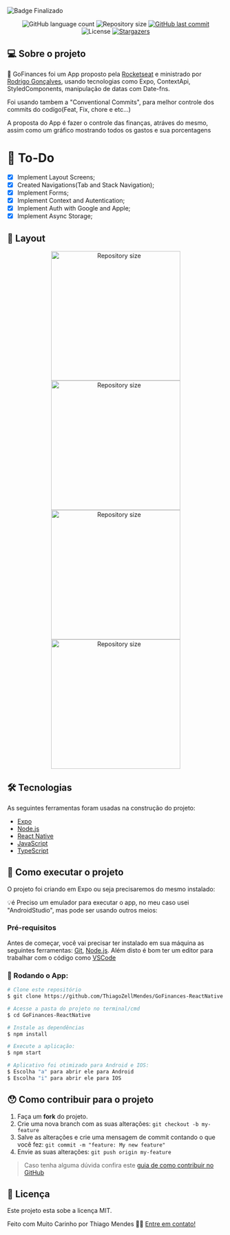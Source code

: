 
![Badge Finalizado](http://img.shields.io/static/v1?label=STATUS&message=FINALIZADO&color=GREEN&style=for-the-badge)




<p align="center">
  <img alt="GitHub language count" src="https://img.shields.io/github/languages/count/ThiagoZellMendes/GoFinances-ReactNative?color=%2304D361">

  <img alt="Repository size" src="https://img.shields.io/github/repo-size/ThiagoZellMendes/GoFinances-ReactNative">

  <a href="https://github.com/ThiagoZellMendes/GoFinances-ReactNative/commits/GoFinances-ReactNative">
    <img alt="GitHub last commit" src="https://img.shields.io/github/last-commit/ThiagoZellMendes/GoFinances-ReactNative">
  </a>

  <img alt="License" src="https://img.shields.io/badge/license-MIT-brightgreen">
   <a href="https://github.com/ThiagoZellMendes/GoFinances-ReactNative/stargazers">
    <img alt="Stargazers" src="https://img.shields.io/github/stars/ThiagoZellMendes/GoFinances-ReactNative?style=social">
  </a>
</p>


## 💻 Sobre o projeto

:book: GoFinances foi um App proposto pela [Rocketseat][rocket] e ministrado por [Rodrigo Gonçalves][rodrigo], usando tecnologias como Expo, ContextApi, StyledComponents, manipulação de datas com Date-fns.

Foi usando tambem a "Conventional Commits", para melhor controle dos commits do codígo(Feat, Fix, chore e etc...)


A proposta do App é fazer o controle das finanças, atráves do mesmo, assim como um gráfico mostrando todos os gastos e sua porcentagens 

# :rocket: To-Do

- [x] Implement Layout Screens;
- [x] Created Navigations(Tab and Stack Navigation);
- [x] Implement Forms;
- [x] Implement Context and Autentication;
- [x] Implement Auth with Google and Apple;
- [x] Implement Async Storage;

## 🎨 Layout

<p align="center"> 
<img alt="Repository size" src="https://user-images.githubusercontent.com/64324862/234735541-b85e9859-b55e-4823-a4d9-f2b3229bc6b3.png" width="300px">
<img alt="Repository size" src="https://user-images.githubusercontent.com/64324862/230531744-352c4b9f-a4d7-49f9-bf89-2ef772fc89c4.png" width="300px">
<img alt="Repository size" src="https://user-images.githubusercontent.com/64324862/230531763-f77cfefd-9ee0-4065-9c63-b96fe273e805.png" width="300px">
<img alt="Repository size" src="https://user-images.githubusercontent.com/64324862/230531775-2a63dc13-d7d2-4e79-a722-463614c74c85.png" width="300px">

<p>



## 🛠 Tecnologias

As seguintes ferramentas foram usadas na construção do projeto:

- [Expo][expo]
- [Node.js][nodejs]
- [React Native][rn]
- [JavaScript][javascript]
- [TypeScript][typescript]


## 🚀 Como executar o projeto

O projeto foi criando em Expo ou seja precisaremos do mesmo instalado:


💡é Preciso um emulador para executar o app, no meu caso usei "AndroidStudio", mas pode ser usando outros meios:

### Pré-requisitos

Antes de começar, você vai precisar ter instalado em sua máquina as seguintes ferramentas:
[Git](https://git-scm.com), [Node.js][nodejs]. 
Além disto é bom ter um editor para trabalhar com o código como [VSCode][vscode]

### 🎲 Rodando o App:

```bash
# Clone este repositório
$ git clone https://github.com/ThiagoZellMendes/GoFinances-ReactNative

# Acesse a pasta do projeto no terminal/cmd
$ cd GoFinances-ReactNative

# Instale as dependências
$ npm install

# Execute a aplicação:
$ npm start

# Aplicativo foi otimizado para Android e IOS:
$ Escolha "a" para abrir ele para Android
$ Escolha "i" para abrir ele para IOS
``` 


## 😯 Como contribuir para o projeto

1. Faça um **fork** do projeto.
2. Crie uma nova branch com as suas alterações: `git checkout -b my-feature`
3. Salve as alterações e crie uma mensagem de commit contando o que você fez: `git commit -m "feature: My new feature"`
4. Envie as suas alterações: `git push origin my-feature`
> Caso tenha alguma dúvida confira este [guia de como contribuir no GitHub](https://github.com/firstcontributions/first-contributions)


## 📝 Licença

Este projeto esta sobe a licença MIT.

Feito com Muito Carinho por Thiago Mendes 👋🏽 [Entre em contato!](https://www.linkedin.com/in/thiago-mendes-44176249/)

[nodejs]: https://nodejs.org/
[expo]: https://expo.io/
[rn]: https://facebook.github.io/react-native/
[yarn]: https://yarnpkg.com/
[vscode]: https://code.visualstudio.com/
[JavaScript]:https://developer.mozilla.org/pt-BR/docs/Web/JavaScript
[license]: https://opensource.org/licenses/MIT
[vceslint]: https://marketplace.visualstudio.com/items?itemName=dbaeumer.vscode-eslint
[prettier]: https://marketplace.visualstudio.com/items?itemName=esbenp.prettier-vscode
[rn]: https://facebook.github.io/react-native/
[TypeScript]: https://www.typescriptlang.org/pt/
[rodrigo]: https://github.com/rodrigorgtic
[rocket]: https://github.com/rocketseat-education
